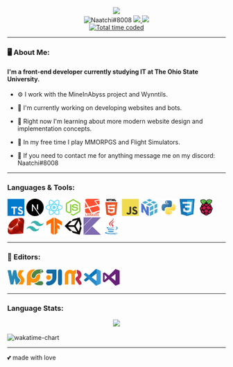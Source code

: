 <div align="center">
    <img src="https://cdn.discordapp.com/attachments/253020121688309761/930315310643441694/image0-114.gif" />
</div>
<div align="center">
    <img src="https://img.shields.io/badge/Discord-purple?style=for-the-badge&logo=discord&logoColor=white" title="Naatchi#8008"/>
    <a href="https://twitter.com/Naaatchii">
        <img src="https://img.shields.io/badge/twitter-blue?style=for-the-badge&logo=twitter&logoColor=white" />
    </a>
    <a href="">
        <img src="https://img.shields.io/badge/youtube-red?style=for-the-badge&logo=youtube&logoColor=white" />
    </a>
</div>
<div align="center">
    <a href="https://wakatime.com/@8334e850-bf59-40e9-8978-326855a59cd6">
        <img src="https://wakatime.com/badge/user/8334e850-bf59-40e9-8978-326855a59cd6.svg" alt="Total time coded" />
    </a>                                                                                        
</div>
    
---
### 🖥️ About Me:
#### I'm a front-end developer currently studying IT at The Ohio State University.

- ⚙️ I work with the MineInAbyss project and Wynntils.

- 🐍 I'm currently working on developing websites and bots.

- 🐢 Right now I'm learning about more modern website design and implementation concepts.

- 🦎 In my free time I play MMORPGS and Flight Simulators.

- 🦧 If you need to contact me for anything message me on my discord: Naatchi#8008
---

### Languages & Tools:
<div>
    <img src="https://raw.githubusercontent.com/devicons/devicon/2ae2a900d2f041da66e950e4d48052658d850630/icons/typescript/typescript-original.svg" height="40" title="typescript" />
    <img src="https://raw.githubusercontent.com/devicons/devicon/2ae2a900d2f041da66e950e4d48052658d850630/icons/nextjs/nextjs-original.svg" height="40" title="NextJs"/>
    <img src="https://raw.githubusercontent.com/devicons/devicon/2ae2a900d2f041da66e950e4d48052658d850630/icons/react/react-original.svg" height="40" title="React" />
    <img src="https://raw.githubusercontent.com/devicons/devicon/2ae2a900d2f041da66e950e4d48052658d850630/icons/nodejs/nodejs-original.svg" height="40" title="NodeJs" />
    <img src="https://raw.githubusercontent.com/devicons/devicon/2ae2a900d2f041da66e950e4d48052658d850630/icons/laravel/laravel-plain-wordmark.svg" height="40" title="Laravel"/>
    <img src="https://raw.githubusercontent.com/devicons/devicon/2ae2a900d2f041da66e950e4d48052658d850630/icons/html5/html5-original-wordmark.svg" height="40" width="40" title="HTML5"/>
    <img src="https://raw.githubusercontent.com/devicons/devicon/2ae2a900d2f041da66e950e4d48052658d850630/icons/javascript/javascript-original.svg" height="40" title="JavaScript"/>
    <img src="https://raw.githubusercontent.com/devicons/devicon/2ae2a900d2f041da66e950e4d48052658d850630/icons/numpy/numpy-original.svg" height="40" title="numpy" />
    <img src="https://raw.githubusercontent.com/devicons/devicon/2ae2a900d2f041da66e950e4d48052658d850630/icons/python/python-original.svg" height="40" title="python" />
    <img src="https://raw.githubusercontent.com/devicons/devicon/2ae2a900d2f041da66e950e4d48052658d850630/icons/css3/css3-original.svg" height="40" title="css3" />
    <img src="https://raw.githubusercontent.com/devicons/devicon/2ae2a900d2f041da66e950e4d48052658d850630/icons/raspberrypi/raspberrypi-original.svg" height="40" title="raspberrypi" />
    <img src="https://raw.githubusercontent.com/devicons/devicon/2ae2a900d2f041da66e950e4d48052658d850630/icons/ruby/ruby-original.svg" height="40" title="ruby" />
    <img src="https://raw.githubusercontent.com/devicons/devicon/2ae2a900d2f041da66e950e4d48052658d850630/icons/tailwindcss/tailwindcss-plain.svg" height="40" title="tailwindcss" />
    <img src="https://raw.githubusercontent.com/devicons/devicon/2ae2a900d2f041da66e950e4d48052658d850630/icons/tensorflow/tensorflow-original.svg" height="40" title="tensorflow" />
    <img src="https://raw.githubusercontent.com/devicons/devicon/2ae2a900d2f041da66e950e4d48052658d850630/icons/unity/unity-original.svg" height="40" title="unity" />
    <img src="https://raw.githubusercontent.com/devicons/devicon/2ae2a900d2f041da66e950e4d48052658d850630/icons/kotlin/kotlin-plain.svg" height="40" title="kotlin" />
    <img src="https://raw.githubusercontent.com/devicons/devicon/2ae2a900d2f041da66e950e4d48052658d850630/icons/java/java-original.svg" height="40" title="java" />
</div>

---

### 📓 Editors: 
<div>
    <img src="https://raw.githubusercontent.com/devicons/devicon/2ae2a900d2f041da66e950e4d48052658d850630/icons/webstorm/webstorm-original.svg" height="40" title="webstorm" />
    <img src="https://raw.githubusercontent.com/devicons/devicon/2ae2a900d2f041da66e950e4d48052658d850630/icons/pycharm/pycharm-original.svg" height="40" title="pycharm" />
    <img src="https://raw.githubusercontent.com/devicons/devicon/2ae2a900d2f041da66e950e4d48052658d850630/icons/intellij/intellij-original.svg" height="40" title="intellij" />
    <img src="https://raw.githubusercontent.com/devicons/devicon/2ae2a900d2f041da66e950e4d48052658d850630/icons/rubymine/rubymine-original.svg" height="40" title="rubymine" />
    <img src="https://raw.githubusercontent.com/devicons/devicon/2ae2a900d2f041da66e950e4d48052658d850630/icons/vscode/vscode-original.svg" height="40" title="vscode" />
    <img src="https://raw.githubusercontent.com/devicons/devicon/2ae2a900d2f041da66e950e4d48052658d850630/icons/visualstudio/visualstudio-plain.svg" height="40" title="visualstudio" />
</div>

---

### Language Stats:

<p align="center" >
    <img src="https://github-readme-stats.vercel.app/api/wakatime?username=Naatchi&bg_color=00000000&text_color=7a7a7e&langs_count=15&layout=compact&hide=other,xml,text&custom_title=Language%20Experience%20(WakaTime)"/>
</p>


<div>
    <img src="https://wakatime.com/share/@8334e850-bf59-40e9-8978-326855a59cd6/3448b25c-4db6-41dd-9ca8-1953970d9899.svg" alt='wakatime-chart' height="450" />
</div>

---
💕 made with love
